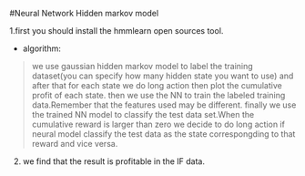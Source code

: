 #Neural Network Hidden markov model
>
1.first you should install the hmmlearn open sources tool.
>
* algorithm:
>we use  gaussian hidden markov model to label the training dataset(you can specify how many hidden state you want to use) and after that for each state we do long action then plot the cumulative profit of each state.
>then we use the NN to train the labeled training data.Remember that the features used may be different.
>finally we use the trained NN model to classify the test data set.When the cumulative reward is larger than zero we decide to do long action if neural model classify the test data as the state correspongding to that reward and  vice versa.
>
2. we find that the result is profitable in the IF data. 
